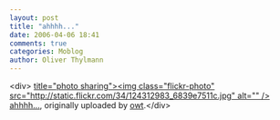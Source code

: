 ```yaml
---
layout: post
title: "ahhhh..."
date: 2006-04-06 18:41
comments: true
categories: Moblog
author: Oliver Thylmann
---
```



&lt;div&gt;	[ title=&quot;photo sharing&quot;&gt;&lt;img class=&quot;flickr-photo&quot; src=&quot;http://static.flickr.com/34/124312983_6839e7511c.jpg&quot; alt=&quot;&quot; /&gt;](http://www.flickr.com/photos/oliver/124312983/)	[ahhhh...](http://www.flickr.com/photos/oliver/124312983/), originally uploaded by [owt](http://www.flickr.com/people/oliver/).&lt;/div&gt;					


